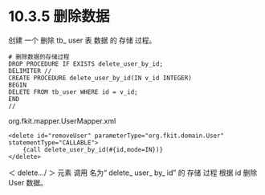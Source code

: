 # 10.3.5 删除数据

创建 一个 删除 tb\_ user 表 数据 的 存储 过程。

```
# 删除数据的存储过程
DROP PROCEDURE IF EXISTS delete_user_by_id;
DELIMITER //
CREATE PROCEDURE delete_user_by_id(IN v_id INTEGER)
BEGIN
DELETE FROM tb_user WHERE id = v_id;
END
//
```

org.fkit.mapper.UserMapper.xml

```
<delete id="removeUser" parameterType="org.fkit.domain.User" statementType="CALLABLE">
    {call delete_user_by_id(#{id,mode=IN})}
</delete>
```

＜ delete…/ ＞ 元素 调用 名为“ delete\_ user\_ by\_ id” 的 存储 过程 根据 id 删除 User 数据。





